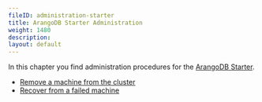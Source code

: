 ```yaml
---
fileID: administration-starter
title: ArangoDB Starter Administration
weight: 1480
description: 
layout: default
---
```

In this chapter you find administration procedures for the
[ArangoDB Starter](../../programs-tools/arangodb-starter/).

- [Remove a machine from the cluster](administration-starter-removal)
- [Recover from a failed machine](administration-starter-recovery)
